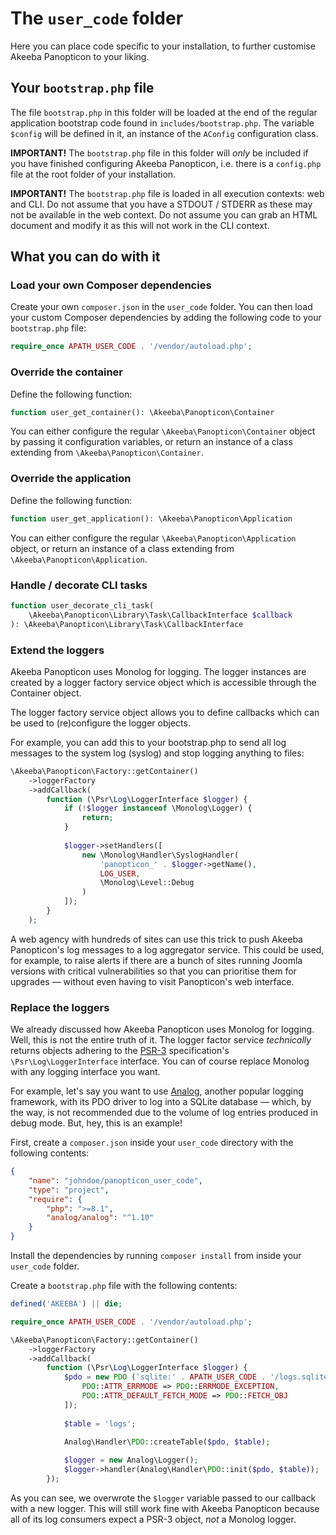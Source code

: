 # The `user_code` folder

Here you can place code specific to your installation, to further customise Akeeba Panopticon to your liking.

## Your `bootstrap.php` file

The file `bootstrap.php` in this folder will be loaded at the end of the regular application bootstrap code found in `includes/bootstrap.php`. The variable `$config` will be defined in it, an instance of the `AConfig` configuration class.

**IMPORTANT!** The `bootstrap.php` file in this folder will _only_ be included if you have finished configuring Akeeba Panopticon, i.e. there is a `config.php` file at the root folder of your installation.

**IMPORTANT!** The `bootstrap.php` file is loaded in all execution contexts: web and CLI. Do not assume that you have a STDOUT / STDERR as these may not be available in the web context. Do not assume you can grab an HTML document and modify it as this will not work in the CLI context.

## What you can do with it

### Load your own Composer dependencies

Create your own `composer.json` in the `user_code` folder. You can then load your custom Composer dependencies by adding the following code to your `bootstrap.php` file:

```php
require_once APATH_USER_CODE . '/vendor/autoload.php';
```

### Override the container

Define the following function:

```php
function user_get_container(): \Akeeba\Panopticon\Container
```

You can either configure the regular `\Akeeba\Panopticon\Container` object by passing it configuration variables, or return an instance of a class extending from `\Akeeba\Panopticon\Container`.

### Override the application

Define the following function:

```php
function user_get_application(): \Akeeba\Panopticon\Application
```

You can either configure the regular `\Akeeba\Panopticon\Application` object, or return an instance of a class extending from `\Akeeba\Panopticon\Application`.

### Handle / decorate CLI tasks

```php
function user_decorate_cli_task(
    \Akeeba\Panopticon\Library\Task\CallbackInterface $callback
): \Akeeba\Panopticon\Library\Task\CallbackInterface
```


### Extend the loggers

Akeeba Panopticon uses Monolog for logging. The logger instances are created by a logger factory service object which is accessible through the Container object.

The logger factory service object allows you to define callbacks which can be used to (re)configure the logger objects.

For example, you can add this to your bootstrap.php to send all log messages to the system log (syslog) and stop logging anything to files:

```php
\Akeeba\Panopticon\Factory::getContainer()
    ->loggerFactory
    ->addCallback(
        function (\Psr\Log\LoggerInterface $logger) {
            if (!$logger instanceof \Monolog\Logger) {
                return;
            }
            
            $logger->setHandlers([
                new \Monolog\Handler\SyslogHandler(
                    'panopticon_' . $logger->getName(),
                    LOG_USER,
                    \Monolog\Level::Debug
                )
            ]);
        }
    );
```

A web agency with hundreds of sites can use this trick to push Akeeba Panopticon's log messages to a log aggregator service. This could be used, for example, to raise alerts if there are a bunch of sites running Joomla versions with critical vulnerabilities so that you can prioritise them for upgrades — without even having to visit Panopticon's web interface.

### Replace the loggers

We already discussed how Akeeba Panopticon uses Monolog for logging. Well, this is not the entire truth of it. The logger factor service _technically_ returns objects adhering to the [PSR-3](https://www.php-fig.org/psr/psr-3/) specification's `\Psr\Log\LoggerInterface` interface. You can of course replace Monolog with any logging interface you want.

For example, let's say you want to use [Analog](https://packagist.org/packages/analog/analog), another popular logging framework, with its PDO driver to log into a SQLite database — which, by the way, is not recommended due to the volume of log entries produced in debug mode. But, hey, this is an example!

First, create a `composer.json` inside your `user_code` directory with the following contents:

```json
{
	"name": "johndoe/panopticon_user_code",
	"type": "project",
	"require": {
		"php": ">=8.1",
        "analog/analog": "^1.10"
	}
}
```

Install the dependencies by running `composer install` from inside your `user_code` folder.

Create a `bootstrap.php` file with the following contents:

```php
defined('AKEEBA') || die;

require_once APATH_USER_CODE . '/vendor/autoload.php';

\Akeeba\Panopticon\Factory::getContainer()
    ->loggerFactory
    ->addCallback(
        function (\Psr\Log\LoggerInterface $logger) {
            $pdo = new PDO ('sqlite:' . APATH_USER_CODE . '/logs.sqlite', '', '', [
                PDO::ATTR_ERRMODE => PDO::ERRMODE_EXCEPTION,
                PDO::ATTR_DEFAULT_FETCH_MODE => PDO::FETCH_OBJ
            ]);
            
            $table = 'logs';

            Analog\Handler\PDO::createTable($pdo, $table);
            
            $logger = new Analog\Logger();
            $logger->handler(Analog\Handler\PDO::init($pdo, $table));
        });
```

As you can see, we overwrote the `$logger` variable passed to our callback with a new logger. This will still work fine with Akeeba Panopticon because all of its log consumers expect a PSR-3 object, _not_ a Monolog logger.